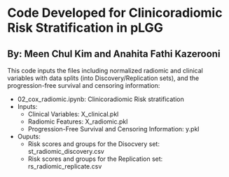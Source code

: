 # Code Developed for Clinicoradiomic Risk Stratification in pLGG
## By: Meen Chul Kim and Anahita Fathi Kazerooni

This code inputs the files including normalized radiomic and clinical variables with data splits (into Discovery/Replication sets), and the progression-free survival and censoring information:
- 02_cox_radiomic.ipynb: Clinicoradiomic Risk stratification
- Inputs:
  - Clinical Variables: X_clinical.pkl
  - Radiomic Features: X_radiomic.pkl
  - Progression-Free Survival and Censoring Information: y.pkl
- Ouputs:
  - Risk scores and groups for the Disocvery set: st_radiomic_discovery.csv
  - Risk scores and groups for the Replication set: rs_radiomic_replicate.csv
